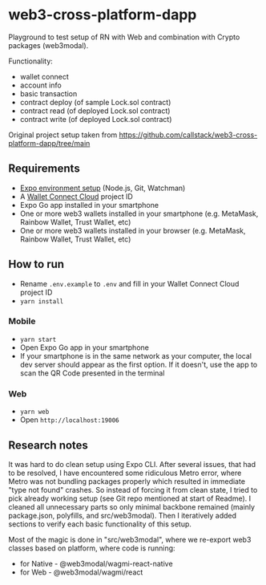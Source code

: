 # web3-cross-platform-dapp

Playground to test setup of RN with Web and combination with Crypto packages (web3modal).

Functionality:
 - wallet connect
 - account info
 - basic transaction
 - contract deploy (of sample Lock.sol contract)
 - contract read (of deployed Lock.sol contract)
 - contract write (of deployed Lock.sol contract)

Original project setup taken from https://github.com/callstack/web3-cross-platform-dapp/tree/main

## Requirements

- [Expo environment setup](https://docs.expo.dev/get-started/installation/#requirements) (Node.js, Git, Watchman)
- A [Wallet Connect Cloud](https://cloud.walletconnect.com/sign-in) project ID
- Expo Go app installed in your smartphone
- One or more web3 wallets installed in your smartphone (e.g. MetaMask, Rainbow Wallet, Trust Wallet, etc)
- One or more web3 wallets installed in your browser (e.g. MetaMask, Rainbow Wallet, Trust Wallet, etc)

## How to run

- Rename `.env.example` to `.env` and fill in your Wallet Connect Cloud project ID
- `yarn install`

### Mobile

- `yarn start`
- Open Expo Go app in your smartphone
- If your smartphone is in the same network as your computer, the local dev server should appear as the first option. If it doesn't, use the app to scan the QR Code presented in the terminal

### Web

- `yarn web`
- Open `http://localhost:19006`


## Research notes

It was hard to do clean setup using Expo CLI. After several issues, that had to be resolved, I have encountered some ridiculous Metro error, where Metro was not bundling packages properly
which resulted in immediate "type not found" crashes. So instead of forcing it from clean state, I tried to pick already working setup (see Git repo mentioned at start of Readme). I cleaned
all unnecessary parts so only minimal backbone remained (mainly package.json, polyfills, and src/web3modal). Then I iteratively added sections to verify each basic functionality of this setup.

Most of the magic is done in "src/web3modal", where we re-export web3 classes based on platform, where code is running:
 - for Native - @web3modal/wagmi-react-native
 - for Web - @web3modal/wagmi/react